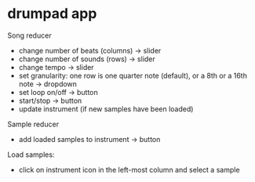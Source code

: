 # drumpad app

Song reducer
- change number of beats (columns) -> slider
- change number of sounds (rows) -> slider
- change tempo -> slider
- set granularity: one row is one quarter note (default), or a 8th or a 16th note -> dropdown
- set loop on/off -> button
- start/stop -> button
- update instrument (if new samples have been loaded)

Sample reducer
- add loaded samples to instrument -> button

Load samples:
- click on instrument icon in the left-most column and select a sample